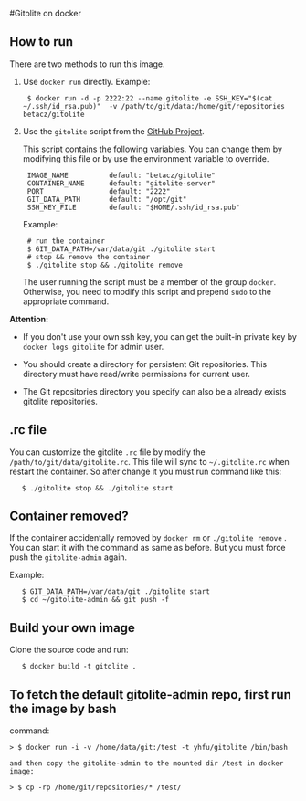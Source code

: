 #Gitolite on docker

## How to run
There are two methods to run this image.

1. Use `docker run` directly. Example:

        $ docker run -d -p 2222:22 --name gitolite -e SSH_KEY="$(cat  ~/.ssh/id_rsa.pub)"  -v /path/to/git/data:/home/git/repositories  betacz/gitolite
		
2. Use the `gitolite` script from the [GitHub Project](//github.com/hlj/docker-gitolite/blob/master/gitolite).

	This script contains the following variables. You can change them by modifying this file or by use the environment variable to override.
	
        IMAGE_NAME			default: "betacz/gitolite"
        CONTAINER_NAME  	default: "gitolite-server"
        PORT                default: "2222"
        GIT_DATA_PATH       default: "/opt/git"
        SSH_KEY_FILE        default: "$HOME/.ssh/id_rsa.pub"
     
    Example:
	
        # run the container
        $ GIT_DATA_PATH=/var/data/git ./gitolite start
        # stop && remove the container
        $ ./gitolite stop && ./gitolite remove
     
    The user running the script must be a member of the group `docker`. Otherwise, you need to modify this script and prepend `sudo` to the appropriate command.

**Attention:**

 - If you don't use your own ssh key, you can get the built-in private key by `docker logs gitolite` for admin user.

 - You should create a directory for persistent Git repositories. This directory must have read/write permissions for current user. 

 - The Git repositories directory you specify can also be a already exists gitolite repositories. 

## .rc file
You can customize the gitolite `.rc` file by modify the `/path/to/git/data/gitolite.rc`. This file will sync to `~/.gitolite.rc`  when restart the container. So after change it you must run command like this:

       $ ./gitolite stop && ./gitolite start

## Container removed?
If the container accidentally removed by `docker rm` or `./gitolite remove` . You can start it with the command as same as before. But you must force push the `gitolite-admin` again. 

Example:

       $ GIT_DATA_PATH=/var/data/git ./gitolite start
       $ cd ~/gitolite-admin && git push -f

## Build your own image
Clone the source code and run:

       $ docker build -t gitolite .

## To fetch the default gitolite-admin repo, first run the image by bash
   command:

    > $ docker run -i -v /home/data/git:/test -t yhfu/gitolite /bin/bash

    and then copy the gitolite-admin to the mounted dir /test in docker
    image:

    > $ cp -rp /home/git/repositories/* /test/
